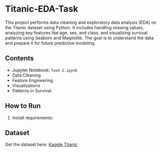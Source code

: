 # Titanic-EDA-Task
This project performs data cleaning and exploratory data analysis (EDA) on the Titanic dataset using Python. It includes handling missing values, analyzing key features like age, sex, and class, and visualizing survival patterns using Seaborn and Matplotlib. The goal is to understand the data and prepare it for future predictive modeling.
## Contents
- Jupyter Notebook: `Task-2.ipynb`
- Data Cleaning
- Feature Engineering
- Visualizations
- Patterns in Survival

## How to Run
1. Install requirements:


## Dataset
Get the dataset here: [Kaggle Titanic](https://www.kaggle.com/c/titanic)
